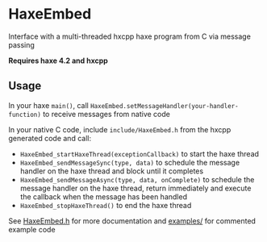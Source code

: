 # HaxeEmbed

Interface with a multi-threaded hxcpp haxe program from C via message passing

**Requires haxe 4.2 and hxcpp**

## Usage
In your haxe `main()`, call `HaxeEmbed.setMessageHandler(your-handler-function)` to receive messages from native code

In your native C code, include `include/HaxeEmbed.h` from the hxcpp generated code and call:
- `HaxeEmbed_startHaxeThread(exceptionCallback)` to start the haxe thread
- `HaxeEmbed_sendMessageSync(type, data)` to schedule the message handler on the haxe thread and block until it completes
- `HaxeEmbed_sendMessageAsync(type, data, onComplete)` to schedule the message handler on the haxe thread, return immediately and execute the callback when the message has been handled
- `HaxeEmbed_stopHaxeThread()` to end the haxe thread

See [HaxeEmbed.h](./HaxeEmbed.h) for more documentation and [examples/](./examples/) for commented example code